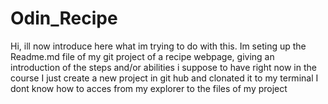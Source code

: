 # Odin_Recipe
Hi, ill now introduce here what im trying to do with this.
Im seting up the Readme.md file of my git project of a recipe webpage, giving an introduction of the steps and/or abilities i suppose to have right now in the course
I just create a new project in git hub and clonated it to my terminal
I dont know how to acces from my explorer to the files of my project
